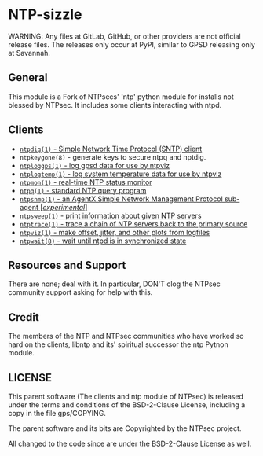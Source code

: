 # NTP-sizzle

WARNING: Any files at GitLab, GitHub, or other providers are not official release files. The releases only occur at PyPI, similar to GPSD releasing only at Savannah.

## General

This module is a Fork of NTPsecs' 'ntp' python module for installs not blessed by NTPsec. It includes some clients interacting with ntpd.

## Clients

* [`ntpdig(1)` - Simple Network Time Protocol (SNTP) client](https://docs.ntpsec.org/latest/ntpdig.html)
* `ntpkeygone(8)` - generate keys to secure ntpq and nptdig.
* [`ntploggps(1)` - log gpsd data for use by ntpviz](https://docs.ntpsec.org/latest/ntploggps.html)
* [`ntplogtemp(1)` - log system temperature data for use by ntpviz](https://docs.ntpsec.org/latest/ntplogtemp.html)
* [`ntpmon(1)` - real-time NTP status monitor](https://docs.ntpsec.org/latest/ntpmon.html)
* [`ntpq(1)` - standard NTP query program](https://docs.ntpsec.org/latest/ntpq.html)
* [`ntpsnmp(1)` - an AgentX Simple Network Management Protocol sub-agent [_experimental_]](https://docs.ntpsec.org/latest/ntpsnmp.html)
* [`ntpsweep(1)` - print information about given NTP servers](https://docs.ntpsec.org/latest/ntpsweep.html)
* [`ntptrace(1)` - trace a chain of NTP servers back to the primary source](https://docs.ntpsec.org/latest/ntptrace.html)
* [`ntpviz(1)` - make offset, jitter, and other plots from logfiles](https://docs.ntpsec.org/latest/ntpviz.html)
* [`ntpwait(8)` - wait until ntpd is in synchronized state](https://docs.ntpsec.org/latest/ntpwait.html)

## Resources and Support

There are none; deal with it. In particular, DON'T clog the NTPsec community support asking for help with this.

## Credit
The members of the NTP and NTPsec communities who have worked so hard on the clients, libntp and its' spiritual successor the ntp Pytnon module.

## LICENSE

This parent software (The clients and ntp module of NTPsec) is released under the terms and conditions of the BSD-2-Clause License, including a copy in the file gps/COPYING.

The parent software and its bits are Copyrighted by the NTPsec project.

All changed to the code since are under the BSD-2-Clause License as well.
